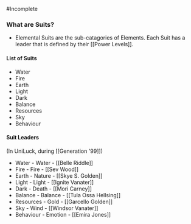 #Incomplete 

### What are Suits?
- Elemental Suits are the sub-catagories of Elements. Each Suit has a leader that is defined by their [[Power Levels]].

#### List of Suits
- Water
- Fire
- Earth
- Light
- Dark
- Balance
- Resources
- Sky
- Behaviour

#### Suit Leaders
(In UniLuck, during [[Generation '99]])

- Water - Water - [[Belle Riddle]]
- Fire - Fire - [[Sev Wood]]
- Earth - Nature - [[Skye S. Golden]]
- Light - Light - [[Ignite Vanater]]
- Dark - Death - [[Mori Carney]]
- Balance - Balance - [[Tula Ossa Hellsing]]
- Resources - Gold - [[Garcello Golden]]
- Sky - Wind - [[Windsor Vanater]]
- Behaviour - Emotion - [[Emira Jones]]

